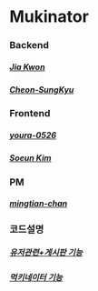 # Mukinator

### Backend
##### [Jia Kwon](https://github.com/jia5232)
##### [Cheon-SungKyu](https://github.com/mumat0103)

### Frontend
##### [youra-0526](https://github.com/youra-0526)
##### [Soeun Kim](https://github.com/silver0108)

### PM
##### [mingtian-chan](https://github.com/mingtian-chan)

### 코드설명
##### [유저관련+게시판 기능](https://star-peanuts.tistory.com/43)
##### [먹키네이터 기능](https://star-peanuts.tistory.com/44)
